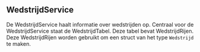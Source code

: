 ## WedstrijdService

De WedstrijdService haalt informatie over wedstrijden op. Centraal voor de WedstrijdService staat de WedstrijdTabel.
Deze tabel bevat WedstrijdRijen. Deze WedstrijdRijen worden gebruikt om een struct van het type `Wedstrijd` te maken.